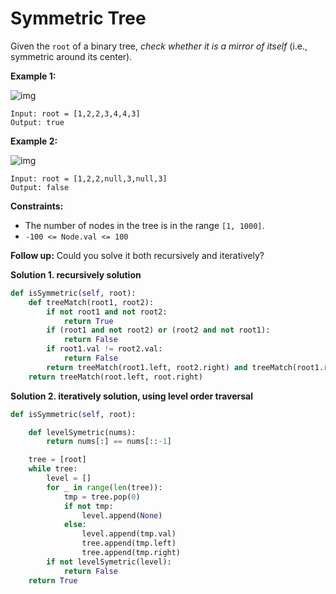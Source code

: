 #  Symmetric Tree

Given the `root` of a binary tree, *check whether it is a mirror of itself* (i.e., symmetric around its center).

 

**Example 1:**

![img](https://assets.leetcode.com/uploads/2021/02/19/symtree1.jpg)

```
Input: root = [1,2,2,3,4,4,3]
Output: true
```

**Example 2:**

![img](https://assets.leetcode.com/uploads/2021/02/19/symtree2.jpg)

```
Input: root = [1,2,2,null,3,null,3]
Output: false
```

 

**Constraints:**

- The number of nodes in the tree is in the range `[1, 1000]`.
- `-100 <= Node.val <= 100`

 

**Follow up:** Could you solve it both recursively and iteratively?



**Solution 1. recursively solution**

```python
def isSymmetric(self, root):
	def treeMatch(root1, root2):
		if not root1 and not root2:
			return True
		if (root1 and not root2) or (root2 and not root1):
			return False
		if root1.val != root2.val:
			return False
		return treeMatch(root1.left, root2.right) and treeMatch(root1.right, root2.left)
	return treeMatch(root.left, root.right)
```

**Solution 2. iteratively solution, using level order traversal**
```python
def isSymmetric(self, root):

	def levelSymetric(nums):
		return nums[:] == nums[::-1]

	tree = [root]
	while tree:
		level = []
		for _ in range(len(tree)):
			tmp = tree.pop(0)
			if not tmp:
				level.append(None)
			else:
				level.append(tmp.val)
				tree.append(tmp.left)
				tree.append(tmp.right)
		if not levelSymetric(level):
			return False
	return True
```

